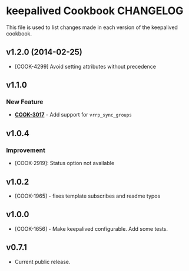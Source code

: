 keepalived Cookbook CHANGELOG
=============================
This file is used to list changes made in each version of the keepalived cookbook.


v1.2.0 (2014-02-25)
-------------------
- [COOK-4299] Avoid setting attributes without precedence


v1.1.0
------
### New Feature
- **[COOK-3017](https://tickets.chef.io/browse/COOK-3017)** - Add support for `vrrp_sync_groups`

v1.0.4
------
### Improvement
- [COOK-2919]: Status option not available

v1.0.2
------
- [COOK-1965] - fixes template subscribes and readme typos

v1.0.0
------
- [COOK-1656] - Make keepalived configurable. Add some tests.

v0.7.1
------
- Current public release.

